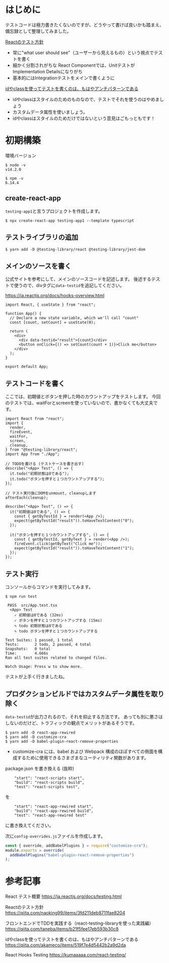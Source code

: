 # はじめに

テストコードは極力書きたくないのですが、どうやって書けば良いかも踏まえ、備忘録として整理してみました。

[Reactのテスト方針](https://qiita.com/naoking99/items/3fd211deb8711fae8204)

- 常に"what user should see"（ユーザーから見えるもの）という視点でテストを書く
- 細かく分割されがちな React Componentでは、Unitテストが Implementation Detailsになりがち
- 基本的にはIntegrationテストをメインで書くように

[idやclassを使ってテストを書くのは、もはやアンチパターンである](https://qiita.com/akameco/items/519f7e4d5442b2a9d2da)

- idやclassはスタイルのためのものなので、テストでそれを使うのはやめましょう
- カスタムデータ属性を使いましょう。
- idやclassはスタイルのためだけではないという意見はごもっともです！

# 初期構築

環境バージョン

```console
$ node -v
v14.2.0
```

```console
$ npm -v
6.14.4
```

## create-react-app

`testing-app1`と言うプロジェクトを作成します。

```console
$ npx create-react-app testing-app1 --template typescript
```

## テストライブラリの追加

```console
$ yarn add -D @testing-library/react @testing-library/jest-dom
```

## メインのソースを書く

公式サイトを参考にして、メインのソースコードを記述します。
後述するテストで使うので、divタグに```data-testid```を追記してください。

https://ja.reactjs.org/docs/hooks-overview.html

```typescript:App.tsx
import React, { useState } from "react";

function App() {
  // Declare a new state variable, which we'll call "count"
  const [count, setCount] = useState(0);

  return (
    <div>
      <div data-testid="result">{count}</div>
      <button onClick={() => setCount(count + 1)}>Click me</button>
    </div>
  );
}

export default App;
```

## テストコードを書く

ここでは、初期値とボタンを押した時のカウントアップをテストします。
今回のテストでは、waitForとscreenを使っていないので、書かなくても大丈夫です。

```typescript:App.test.tsx
import React from "react";
import {
  render,
  fireEvent,
  waitFor,
  screen,
  cleanup,
} from "@testing-library/react";
import App from "./App";

// TODOを書ける (テストケースを書き出す)
describe("<App> Test", () => {
  it.todo("初期状態は0である");
  it.todo("ボタンを押すと１つカウントアップする");
});

// テスト実行後にDOMをunmount, cleanupします
afterEach(cleanup);

describe("<App> Test", () => {
  it("初期値は0である", () => {
    const { getByTestId } = render(<App />);
    expect(getByTestId("result")).toHaveTextContent("0");
  });

  it("ボタンを押すと１つカウントアップする", () => {
    const { getByTestId, getByText } = render(<App />);
    fireEvent.click(getByText("Click me"));
    expect(getByTestId("result")).toHaveTextContent("1");
  });
});
```

## テスト実行

コンソールからコマンドを実行してみます。

```console
$ npm run test

 PASS  src/App.test.tsx
  <App> Test
    ✓ 初期値は0である (32ms)
    ✓ ボタンを押すと１つカウントアップする (15ms)
    ✎ todo 初期状態は0である
    ✎ todo ボタンを押すと１つカウントアップする

Test Suites: 1 passed, 1 total
Tests:       2 todo, 2 passed, 4 total
Snapshots:   0 total
Time:        4.666s
Ran all test suites related to changed files.

Watch Usage: Press w to show more.
```

テストが上手く行きましたね。


## プロダクションビルドではカスタムデータ属性を取り除く

`data-testid`が出力されるので、それを抑止する方法です。
あっても別に悪さはしないのだけど、トラフィックの観点でメリットがあるそうです。

```console
$ yarn add -D react-app-rewired
$ yarn add -D customize-cra
$ yarn add -D babel-plugin-react-remove-properties
```

- customize-cra には、babel および Webpack 構成のほぼすべての側面を構成するために使用できるさまざまなユーティリティ関数があります。

package.json を書き換える (抜粋)

```
    "start": "react-scripts start",
    "build": "react-scripts build",
    "test": "react-scripts test",
```

を

```
    "start": "react-app-rewired start",
    "build": "react-app-rewired build",
    "test": "react-app-rewired test"
```

に書き換えてください。

次に```config-overrides.js```ファイルを作成します。

```javascript:config-overrides.js
const { override, addBabelPlugins } = require("customize-cra");
module.exports = override(
  addBabelPlugins("babel-plugin-react-remove-properties")
);
```

# 参考記事

React テスト概要
https://ja.reactjs.org/docs/testing.html

Reactのテスト方針
https://qiita.com/naoking99/items/3fd211deb8711fae8204

フロントエンドでTDDを実践する（react-testing-libraryを使った実践編）
https://qiita.com/taneba/items/b21f5fee17eb593b30c8

idやclassを使ってテストを書くのは、もはやアンチパターンである
https://qiita.com/akameco/items/519f7e4d5442b2a9d2da

React Hooks Testing
https://kumaaaaa.com/react-testing/
